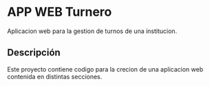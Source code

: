 # APP WEB Turnero

Aplicacion web para la gestion de turnos de una institucion.

## Descripción

Este proyecto contiene codigo para la crecion de una aplicacion web contenida en distintas secciones.
